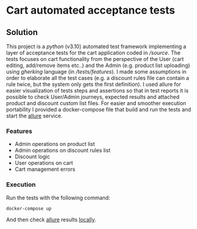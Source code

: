 # Cart automated acceptance tests
## Solution
This project is a _python_ (v3.10) automated test framework implementing a layer of acceptance tests for the cart application coded in _/source_. The tests focuses on cart functionality from the perspective of the User (cart editing, add/remove items etc..) and the Admin (e.g. product list uploading) using _gherking_ language (in _/tests/features_). I made some assumptions in order to elaborate all the test cases (e.g. a discount rules file can contain a rule twice, but the system only gets the first definition). I used allure for easier visualization of tests steps and assertions so that in test reports it is possible to check User/Admin journeys, expected results and attached product and discount custom list files. 
For easier and smoother execution portability I provided a docker-compose file that build and run the tests and start the [allure] service.

### Features 
- Admin operations on product list
- Admin operations on discount rules list
- Discount logic
- User operations on cart
- Cart management errors


### Execution
Run the tests with the following command:

```sh
docker-compose up
```

And then check [allure] results [locally](http://localhost:5050/allure-docker-service/projects/default/reports/latest/index.html).

   [allure]: <https://github.com/allure-framework>
